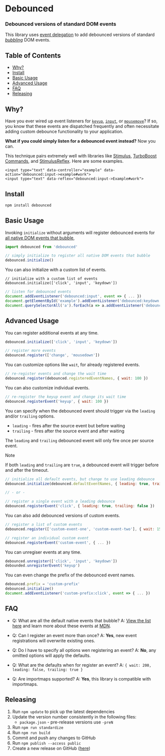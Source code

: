 # Debounced

### Debounced versions of standard DOM events

This library uses [event delegation](https://developer.mozilla.org/en-US/docs/Learn/JavaScript/Building_blocks/Events#Event_delegation)
to add debounced versions of standard [*bubbling*](https://developer.mozilla.org/en-US/docs/Web/API/Event/bubbles) DOM events.

<!-- Tocer[start]: Auto-generated, don't remove. -->

## Table of Contents

  - [Why?](#why)
  - [Install](#install)
  - [Basic Usage](#basic-usage)
  - [Advanced Usage](#advanced-usage)
  - [FAQ](#faq)
  - [Releasing](#releasing)

<!-- Tocer[finish]: Auto-generated, don't remove. -->

## Why?

Have you ever wired up event listeners for [`keyup`](https://developer.mozilla.org/en-US/docs/Web/API/Document/keyup_event),
[`input`](https://developer.mozilla.org/en-US/docs/Web/API/HTMLElement/input_event), or
[`mousemove`](https://developer.mozilla.org/en-US/docs/Web/API/Element/mousemove_event)?
If so, you know that these events are dispatched frequently and
often necessitate adding custom debounce functionality to your application.

**What if you could simply listen for a debounced event instead?**
Now you can.

This technique pairs extremely well with libraries like
[Stimulus](https://github.com/stimulusjs/stimulus), [TurboBoost Commands](https://github.com/hopsoft/turbo_boost-commands), and [StimulusReflex](https://github.com/hopsoft/stimulus_reflex).
Here are some examples.

```erb
<input type="text" data-controller="example" data-action="debounced:input->example#work">
<input type="text" data-reflex="debounced:input->Example#work">
```

## Install

```sh
npm install debounced
```

## Basic Usage

Invoking `initialize` without arguments will register debounced events for [all native DOM events that bubble](https://github.com/hopsoft/debounced/blob/master/src/events.js),

```js
import debounced from 'debounced'

// simply initialize to register all native DOM events that bubble
debounced.initialize()
```

You can also initialize with a custom list of events.

```
// initialize with a custom list of events
debounced.initialize(['click', 'input', 'keydown'])
```

```js
// listen for debounced events
document.addEventListener('debounced:input', event => { ... })
document.getElementById('example').addEventListener('debounced:keydown', event => { ... })
document.querySelectorAll('a').forEach(a => a.addEventListener('debounced:click', event => { ... }))
```

## Advanced Usage

You can register additional events at any time.

```js
debounced.initialize(['click', 'input', 'keydown'])

// register more events
debounced.register(['change', 'mousedown'])
```

You can customize options like `wait`, for already registered events.

```js
// re-register events and change the wait time
debounced.register(debounced.registeredEventNames, { wait: 100 })
```

You can also customize individual events.

```js
// re-register the keyup event and change its wait time
debounced.registerEvent('keyup', { wait: 100 })
```

You can specify when the debounced event should trigger via the `leading` and/or `trailing` options.

- `leading` - fires after the source event but before waiting
- `trailing` - fires after the source event and after waiting

The `leading` and `trailing` debounced event will only fire once per source event.

> [!NOTE]
> If both `leading` and `trailing` are `true`, a debounced event will trigger before and after the timeout.

```js
// initialize all default events, but change to use leading debounce
debounced.initialize(debounced.defaultEventNames, { leading: true, trailing: false })

// - or -

// register a single event with a leading debounce
debounced.registerEvent('click', { leading: true, trailing: false })
```

You can also add debounced versions of custom events.

```js
// register a list of custom events
debounced.register(['custom-event-one', 'custom-event-two'], { wait: 150 })

// register an individual custom event
debounced.registerEvent('custom-event', { ... })
```

You can unregiser events at any time.

```js
debounced.unregister(['click', 'input', 'keydown'])
debounded.unregisterEvent('keyup')
```

You can even change the prefix of the debounced event names.

```js
debounced.prefix = 'custom-prefix'
debounced.initialize()
document.addEventListener('custom-prefix:click', event => { ... })
```

## FAQ

- Q: What are all the default native events that bubble?
  A: [View the list here](#todo) and learn more about these events at [MDN](https://developer.mozilla.org/en-US/docs/Web/Events).

- Q: Can I register an event more than once?
  A: **Yes**, new event registrations will overwrite existing ones.

- Q: Do I have to specify all options wen registering an event?
  A: **No**, any omitted options will apply the defaults.

- Q: What are the defaults when for register an event?
  A: `{ wait: 200, leading: false, trailing: true }`

- Q: Are importmaps supported?
  A: **Yes**, this library is compatible with importmaps.

## Releasing

1. Run `npm update` to pick up the latest dependencies
1. Update the version number consistently in the following files:
   * `package.json` - pre-release versions use `-preN`
1. Run `npm run standardize`
1. Run `npm run build`
1. Commit and push any changes to GitHub
1. Run `npm publish --access public`
1. Create a new release on GitHub ([here](https://github.com/hopsoft/debounced/releases))
